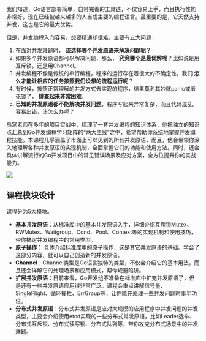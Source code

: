 我们知道，Go语言部署简单，自带完善的工具链，不仅容易上手，而且执行性能非常好，现在已经被越来越多的人当成主要的编程语言。最重要的是，它天然支持并发，这也是它的最大优势。

但是，并发编程入门容易，想要精通却很难，主要有五大问题：

1. 在面对并发难题时， **该选择哪个并发原语来解决问题呢？**
2. 如果多个并发原语都可以解决问题，那么， **究竟哪个是最优解呢**？比如说是用互斥锁，还是用Channel。
3. 并发编程不像是传统的串行编程，程序的运行存在着很大的不确定性，我们 **怎么才能让相应的任务按照我们设想的流程运行呢**？
4. 有时候，按照正常理解的并发方式去实现的程序，结果莫名其妙就panic或者死锁了， **排查起来非常困难**。
5. **已知的并发原语都不能解决并发问题**，程序写起来异常复杂，而且代码混乱，容易出错，该怎么办呢？

鸟窝老师在多年的项目实战中，梳理了一套并发编程的知识体系，他把独立的知识点汇总到Go并发编程学习矩阵的“两大主线”之中，希望帮助你系统地掌握并发编程技能。本课程几乎涵盖了市面上可以见到的所有并发原语，而且，他会带领你深入地理解各种并发原语的实现机制，全面掌握它们的功能和使用方法。同时，还会具体讲解流行的Go开发项目中的常见错误场景及应对方案，全方位提升你的实战能力。

![](https://static001.geekbang.org/resource/image/74/b1/74b053f21239d7b10b94638cb23eefb1.jpg)

## 课程模块设计

课程分为5大模块。

- **基本并发原语**：从标准库中的基本并发原语入手，详细介绍互斥锁Mutex、RWMutex、Waitgroup、Cond、Pool、Context等的实现机制和使用技巧，带你搞定并发编程中的常用类型。
- **原子操作：** 具体介绍标准库中的原子操作，这是其它并发原语的基础。学会了这部分内容，就可以自己创造新的并发原语。
- **Channel**：Channel类型是Go语言独特的类型，不仅会介绍它的基本用法，而且还会详解它的处理场景和应用模式，帮你规避陷阱。
- **扩展并发原语**：目前来看，Go开发组不准备在标准库中扩充并发原语了，但是还有一些并发原语应用得非常广泛。课程会重点讲解信号量、SingleFlight、循环栅栏、ErrGroup等，让你能在处理一些并发问题时事半功倍。
- **分布式并发原语**：分布式并发原语是应对大规模的应用程序中并发问题的并发类型，主要会介绍使用etcd实现的一些分布式并发原语，比如Leader选举、分布式互斥锁、分布式读写锁、分布式队列等，带你攻克分布式场景中的并发难题。